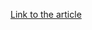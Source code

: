 [Link to the article](https://www.welivesecurity.com/en/scams/top-6-craigslist-scams-dont-fall-tricks/)
